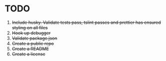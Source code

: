 # TODO

1. ~~Include husky. Validate tests pass, tslint passes and prettier has ensured styling on all files~~
2. ~~Hook up debugger~~
3. ~~Validate package.json~~
4. ~~Create a public repo~~
5. ~~Create a README~~
6. ~~Create a license~~
